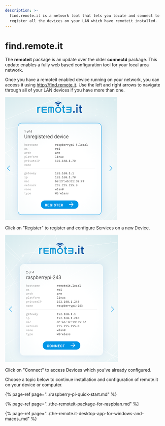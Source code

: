 ```yaml
---
description: >-
  find.remote.it is a network tool that lets you locate and connect to or
  register all the devices on your LAN which have remoteit installed.
---
```


# find.remote.it

The **remoteit** package is an update over the older **connectd** package.  This update enables a fully web based configuration tool for your local area network.

Once you have a remoteit enabled device running on your network, you can access it using http://find.remote.it.  Use the left and right arrows to navigate through all of your LAN devices if you have more than one.

![](../../.gitbook/assets/image%20%28317%29.png)

Click on "Register" to register and configure Services on a new Device.

![](../../.gitbook/assets/image%20%28108%29.png)

Click on "Connect" to access Devices which you've already configured.

Choose a topic below to continue installation and configuration of remote.it on your device or computer.

{% page-ref page="../raspberry-pi-quick-start.md" %}

{% page-ref page="../the-remoteit-package-for-raspbian.md" %}

{% page-ref page="../the-remote.it-desktop-app-for-windows-and-macos..md" %}



